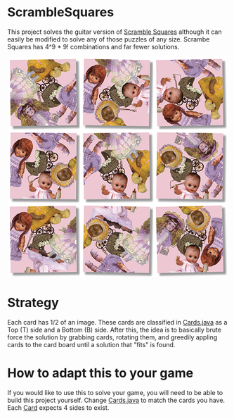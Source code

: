 # ScrambleSquares
This project solves the guitar version of [Scramble Squares](http://www.b-dazzle.com/scramble.asp) although it can easily be 
modified to solve any of those puzzles of any size. Scrambe Squares has 4^9 * 9! combinations and far fewer solutions. 

![Scramble Squares Image](https://github.com/pnikonowicz/ScrambleSquares/blob/master/docs/scramble_square_image.jpg?raw=true)

# Strategy
Each card has 1/2 of an image. These cards are classified in [Cards.java](https://github.com/pnikonowicz/ScrambleSquares/blob/master/src/Cards.java) as a Top (T) side and a Bottom (B) side. After this, the idea is to basically brute force the solution by grabbing cards, rotating them, and greedily appling cards to the card board until a solution that "fits" is found. 

# How to adapt this to your game
If you would like to use this to solve your game, you will need to be able to build this project yourself. Change [Cards.java](https://github.com/pnikonowicz/ScrambleSquares/blob/master/src/Cards.java) to match the cards you have. Each [Card](https://github.com/pnikonowicz/ScrambleSquares/blob/master/src/Card.java) expects 4 sides to exist. 